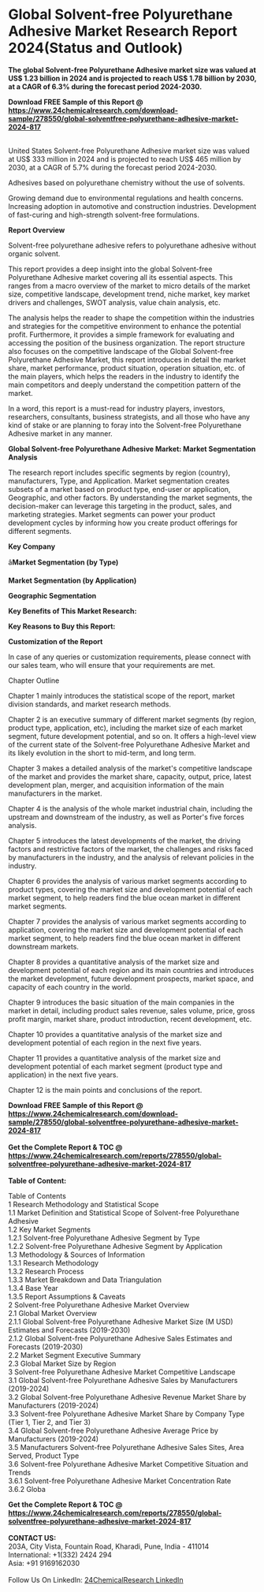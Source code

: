 <h1>Global Solvent-free Polyurethane Adhesive Market Research Report 2024(Status and Outlook)</h1><p><strong>The global Solvent-free Polyurethane Adhesive market size was valued at US$ 1.23 billion in 2024 and is projected to reach US$ 1.78 billion by 2030, at a CAGR of 6.3% during the forecast period 2024-2030.</strong></p><p>
</p><p></p><div><b>Download FREE Sample of this Report @ 
            <a href="https://www.24chemicalresearch.com/download-sample/278550/global-solventfree-polyurethane-adhesive-market-2024-817">
            https://www.24chemicalresearch.com/download-sample/278550/global-solventfree-polyurethane-adhesive-market-2024-817</a></b></div><br><p>
</p><p>
United States Solvent-free Polyurethane Adhesive market size was valued at US$ 333 million in 2024 and is projected to reach US$ 465 million by 2030, at a CAGR of 5.7% during the forecast period 2024-2030.</p><p>
</p><p>
Adhesives based on polyurethane chemistry without the use of solvents.</p><p>
</p><p>
Growing demand due to environmental regulations and health concerns. Increasing adoption in automotive and construction industries. Development of fast-curing and high-strength solvent-free formulations.</p><p>
</p><p>
<strong>Report Overview</strong></p><p>
Solvent-free polyurethane adhesive refers to polyurethane adhesive without organic solvent.</p><p>
This report provides a deep insight into the global Solvent-free Polyurethane Adhesive market covering all its essential aspects. This ranges from a macro overview of the market to micro details of the market size, competitive landscape, development trend, niche market, key market drivers and challenges, SWOT analysis, value chain analysis, etc.</p><p>
The analysis helps the reader to shape the competition within the industries and strategies for the competitive environment to enhance the potential profit. Furthermore, it provides a simple framework for evaluating and accessing the position of the business organization. The report structure also focuses on the competitive landscape of the Global Solvent-free Polyurethane Adhesive Market, this report introduces in detail the market share, market performance, product situation, operation situation, etc. of the main players, which helps the readers in the industry to identify the main competitors and deeply understand the competition pattern of the market.</p><p>
In a word, this report is a must-read for industry players, investors, researchers, consultants, business strategists, and all those who have any kind of stake or are planning to foray into the Solvent-free Polyurethane Adhesive market in any manner.</p><p>
<strong>Global Solvent-free Polyurethane Adhesive Market: Market Segmentation Analysis</strong></p><p>
The research report includes specific segments by region (country), manufacturers, Type, and Application. Market segmentation creates subsets of a market based on product type, end-user or application, Geographic, and other factors. By understanding the market segments, the decision-maker can leverage this targeting in the product, sales, and marketing strategies. Market segments can power your product development cycles by informing how you create product offerings for different segments.</p><p>
<strong>Key Company</strong></p><p>
</p><p>
</p><p>â<strong>Market Segmentation (by Type)</strong></p><p>
</p><p>
</p><p>
</p><p></p><p>
<strong>Market Segmentation (by Application)</strong></p><p>
</p><p>
</p><p></p><p>
<strong>Geographic Segmentation</strong></p><p>
</p><p>
</p><p></p><p>
<strong>Key Benefits of This Market Research:</strong></p><p>
</p><p>
</p><p></p><p>
<strong>Key Reasons to Buy this Report:</strong></p><p>
</p><p>
</p><p><strong>Customization of the Report</strong></p><p>
In case of any queries or customization requirements, please connect with our sales team, who will ensure that your requirements are met.</p><p>
Chapter Outline</p><p>
Chapter 1 mainly introduces the statistical scope of the report, market division standards, and market research methods.</p><p>
</p><p>
Chapter 2 is an executive summary of different market segments (by region, product type, application, etc), including the market size of each market segment, future development potential, and so on. It offers a high-level view of the current state of the Solvent-free Polyurethane Adhesive Market and its likely evolution in the short to mid-term, and long term.</p><p>
</p><p>
Chapter 3 makes a detailed analysis of the market's competitive landscape of the market and provides the market share, capacity, output, price, latest development plan, merger, and acquisition information of the main manufacturers in the market.</p><p>
</p><p>
Chapter 4 is the analysis of the whole market industrial chain, including the upstream and downstream of the industry, as well as Porter's five forces analysis.</p><p>
</p><p>
Chapter 5 introduces the latest developments of the market, the driving factors and restrictive factors of the market, the challenges and risks faced by manufacturers in the industry, and the analysis of relevant policies in the industry.</p><p>
</p><p>
Chapter 6 provides the analysis of various market segments according to product types, covering the market size and development potential of each market segment, to help readers find the blue ocean market in different market segments.</p><p>
</p><p>
Chapter 7 provides the analysis of various market segments according to application, covering the market size and development potential of each market segment, to help readers find the blue ocean market in different downstream markets.</p><p>
</p><p>
Chapter 8 provides a quantitative analysis of the market size and development potential of each region and its main countries and introduces the market development, future development prospects, market space, and capacity of each country in the world.</p><p>
</p><p>
Chapter 9 introduces the basic situation of the main companies in the market in detail, including product sales revenue, sales volume, price, gross profit margin, market share, product introduction, recent development, etc.</p><p>
</p><p>
Chapter 10 provides a quantitative analysis of the market size and development potential of each region in the next five years.</p><p>
</p><p>
Chapter 11 provides a quantitative analysis of the market size and development potential of each market segment (product type and application) in the next five years.</p><p>
</p><p>
Chapter 12 is the main points and conclusions of the report.</p><div><b>Download FREE Sample of this Report @ 
            <a href="https://www.24chemicalresearch.com/download-sample/278550/global-solventfree-polyurethane-adhesive-market-2024-817">
            https://www.24chemicalresearch.com/download-sample/278550/global-solventfree-polyurethane-adhesive-market-2024-817</a></b></div><br><div><b>Get the Complete Report & TOC @ 
            <a href="https://www.24chemicalresearch.com/reports/278550/global-solventfree-polyurethane-adhesive-market-2024-817">
            https://www.24chemicalresearch.com/reports/278550/global-solventfree-polyurethane-adhesive-market-2024-817</a></b></div><br>
            <b>Table of Content:</b><p>Table of Contents<br />
1 Research Methodology and Statistical Scope<br />
1.1 Market Definition and Statistical Scope of Solvent-free Polyurethane Adhesive<br />
1.2 Key Market Segments<br />
1.2.1 Solvent-free Polyurethane Adhesive Segment by Type<br />
1.2.2 Solvent-free Polyurethane Adhesive Segment by Application<br />
1.3 Methodology & Sources of Information<br />
1.3.1 Research Methodology<br />
1.3.2 Research Process<br />
1.3.3 Market Breakdown and Data Triangulation<br />
1.3.4 Base Year<br />
1.3.5 Report Assumptions & Caveats<br />
2 Solvent-free Polyurethane Adhesive Market Overview<br />
2.1 Global Market Overview<br />
2.1.1 Global Solvent-free Polyurethane Adhesive Market Size (M USD) Estimates and Forecasts (2019-2030)<br />
2.1.2 Global Solvent-free Polyurethane Adhesive Sales Estimates and Forecasts (2019-2030)<br />
2.2 Market Segment Executive Summary<br />
2.3 Global Market Size by Region<br />
3 Solvent-free Polyurethane Adhesive Market Competitive Landscape<br />
3.1 Global Solvent-free Polyurethane Adhesive Sales by Manufacturers (2019-2024)<br />
3.2 Global Solvent-free Polyurethane Adhesive Revenue Market Share by Manufacturers (2019-2024)<br />
3.3 Solvent-free Polyurethane Adhesive Market Share by Company Type (Tier 1, Tier 2, and Tier 3)<br />
3.4 Global Solvent-free Polyurethane Adhesive Average Price by Manufacturers (2019-2024)<br />
3.5 Manufacturers Solvent-free Polyurethane Adhesive Sales Sites, Area Served, Product Type<br />
3.6 Solvent-free Polyurethane Adhesive Market Competitive Situation and Trends<br />
3.6.1 Solvent-free Polyurethane Adhesive Market Concentration Rate<br />
3.6.2 Globa</p><div><b>Get the Complete Report & TOC @ 
            <a href="https://www.24chemicalresearch.com/reports/278550/global-solventfree-polyurethane-adhesive-market-2024-817">
            https://www.24chemicalresearch.com/reports/278550/global-solventfree-polyurethane-adhesive-market-2024-817</a></b></div><br><b>CONTACT US:</b><br>
            203A, City Vista, Fountain Road, Kharadi, Pune, India - 411014<br>
            International: +1(332) 2424 294<br>
            Asia: +91 9169162030 <br><br>
            Follow Us On LinkedIn: <a href="https://www.linkedin.com/company/24chemicalresearch/">24ChemicalResearch LinkedIn</a>